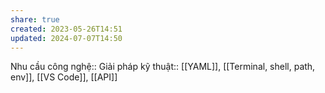 ```yaml
---
share: true
created: 2023-05-26T14:51
updated: 2024-07-07T14:50
---
```

Nhu cầu công nghệ::
Giải pháp kỹ thuật:: [[YAML]], [[Terminal, shell, path, env]], [[VS Code]], [[API]]